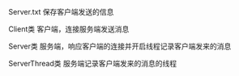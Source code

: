 Server.txt  保存客户端发送的信息

Client类  客户端，连接服务端发送消息

Server类  服务端，响应客户端的连接并开启线程记录客户端发来的消息

ServerThread类   服务端记录客户端发来的消息的线程
